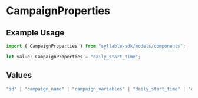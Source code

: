 # CampaignProperties

## Example Usage

```typescript
import { CampaignProperties } from "syllable-sdk/models/components";

let value: CampaignProperties = "daily_start_time";
```

## Values

```typescript
"id" | "campaign_name" | "campaign_variables" | "daily_start_time" | "daily_end_time" | "timezone" | "source"
```